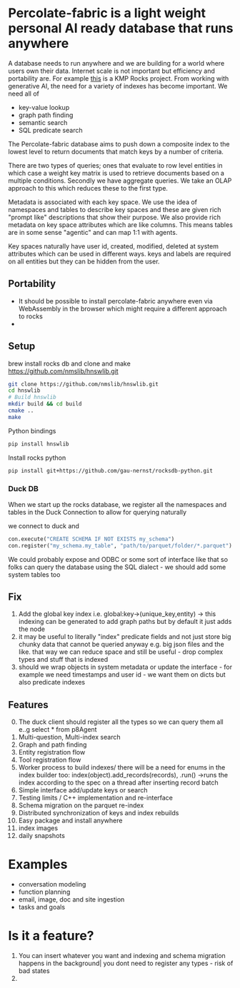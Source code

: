 # Percolate-fabric is a light weight personal AI ready database that runs anywhere

A database needs to run anywhere and we are building for a world where users own their data. Internet scale is not important but efficiency and portability are. For example [this](https://github.com/marykdb/rocksdb-multiplatform) is a KMP Rocks project.
From working with generative AI, the need for a variety of indexes has become important. We need all of 
- key-value lookup
- graph path finding
- semantic search
- SQL predicate search

The Percolate-fabric database aims to push down a composite index to the lowest level to return documents that match keys by a number of criteria.

There are two types of queries; ones that evaluate to row level entities in which case a weight key matrix is used to retrieve documents based on a multiple conditions.
Secondly we have aggregate queries. We take an OLAP approach to this which reduces these to the first type.

Metadata is associated with each key space. We use the idea of namespaces and tables to describe key spaces and these are given rich "prompt like" descriptions that show their purpose. We also provide rich metadata on key space attributes which are like columns.
This means tables are in some sense "agentic" and can map 1:1 with agents.

Key spaces naturally have user id, created, modified, deleted at system attributes which can be used in different ways. keys and labels are required on all entities but they can be hidden from the user.

## Portability

- It should be possible to install percolate-fabric anywhere even via WebAssembly in the browser which might require a different approach to rocks
- 

## Setup
brew install rocks db and clone and make https://github.com/nmslib/hnswlib.git

```bash
git clone https://github.com/nmslib/hnswlib.git
cd hnswlib
# Build hnswlib
mkdir build && cd build
cmake ..
make
```

Python bindings

```bash
pip install hnswlib
```


Install rocks python

```bash
pip install git+https://github.com/gau-nernst/rocksdb-python.git
```

### Duck DB

When we start up the rocks database, we register all the namespaces and tables in the Duck Connection to allow for querying naturally

we connect to duck and 
```python
con.execute("CREATE SCHEMA IF NOT EXISTS my_schema")
con.register("my_schema.my_table", "path/to/parquet/folder/*.parquet")
```

We could probably expose and ODBC or some sort of interface like that so folks can query the database using the SQL dialect - we should add some system tables too

## Fix

01. Add the global key index i.e. global:key->(unique_key,entity) -> this indexing can be generated to add graph paths but by default it just adds the node
03. it may be useful to literally "index" predicate fields and not just store big chunky data that cannot be queried anyway e.g. big json files and the like. that way we can reduce space and still be useful - drop complex types and stuff that is indexed
04. should we wrap objects in system metadata or update the interface - for example we need timestamps and user id - we want them on dicts but also predicate indexes  

## Features

00. The duck client should register all the types so we can query them all e..g select * from p8Agent 
01. Multi-question, Multi-index search 
02. Graph and path finding
03. Entity registration flow
04. Tool registration flow
05. Worker process to build indexes/ there will be a need for enums in the index builder too: index(object).add_records(records), .run() ->runs the index according to the spec on a thread after inserting record batch
06. Simple interface add/update keys or search
07. Testing limits / C++ implementation and re-interface
08. Schema migration on the parquet re-index 
09. Distributed synchronization of keys and index rebuilds
10. Easy package and install anywhere
11. index images
12. daily snapshots 


# Examples

- conversation modeling
- function planning
- email, image, doc and site ingestion
- tasks and goals


# Is it a feature?
01. You can insert whatever you want and indexing and schema migration happens in the background| you dont need to register any types - risk of bad states
02.  